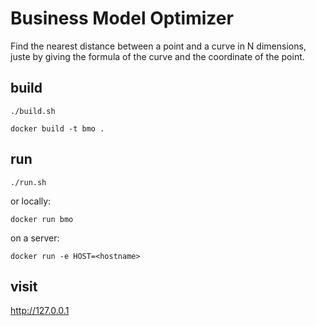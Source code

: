 # Business Model Optimizer

Find the nearest distance between a point and a curve in N dimensions, juste by giving the formula of the curve and the coordinate of the point.

## build

`./build.sh`

`docker build -t bmo .`

## run

`./run.sh`

or locally:

`docker run bmo`

on a server:

`docker run -e HOST=<hostname>`

## visit

http://127.0.0.1